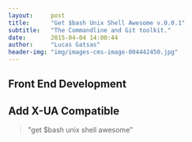 ```yaml
---
layout:     post
title:      "Get $bash Unix Shell Awesome v.0.0.1"
subtitle:   "The Commandline and Git toolkit."
date:       2015-04-04 14:00:44
author:     "Lucas Gatsas"
header-img: "img/images-cms-image-004442450.jpg"
---
```


<h2 class="section-heading"><strong> Front End Development</strong> </h2>
<h2 class="section-heading">Add X-UA Compatible</h2>



<blockquote>
	"get $bash unix shell awesome"
</blockquote>